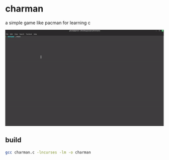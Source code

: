 # charman
a simple game like pacman for learning c

![demo](https://github.com/ConfusedCharacter/charman/blob/58e3898cdf6f23d391116f81e46fed6ea57e41bd/demo.gif)

## build 
```bash
gcc charman.c -lncurses -lm -o charman
```

